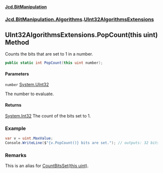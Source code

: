 #### [Jcd.BitManipulation](index.md 'index')

### [Jcd.BitManipulation.Algorithms](Jcd.BitManipulation.Algorithms 'Jcd.BitManipulation.Algorithms').[UInt32AlgorithmsExtensions](Jcd.BitManipulation.Algorithms.UInt32AlgorithmsExtensions 'Jcd.BitManipulation.Algorithms.UInt32AlgorithmsExtensions')

## UInt32AlgorithmsExtensions.PopCount(this uint) Method

Counts the bits that are set to 1 in a number.

```csharp
public static int PopCount(this uint number);
```

#### Parameters

<a name='Jcd.BitManipulation.Algorithms.UInt32AlgorithmsExtensions.PopCount(thisuint).number'></a>

`number` [System.UInt32](https://docs.microsoft.com/en-us/dotnet/api/System.UInt32 'System.UInt32')

The number to evaluate.

#### Returns

[System.Int32](https://docs.microsoft.com/en-us/dotnet/api/System.Int32 'System.Int32')
The count of the bits set to 1.

### Example

```csharp
var v = uint.MaxValue;
Console.WriteLine($"{v.PopCount()} bits are set."); // outputs: 32 bits are set.
```

### Remarks

This is an alias for [CountBitsSet(this uint)](Jcd.BitManipulation.Algorithms.UInt32AlgorithmsExtensions.CountBitsSet(thisuint) 'Jcd.BitManipulation.Algorithms.UInt32AlgorithmsExtensions.CountBitsSet(this uint)').